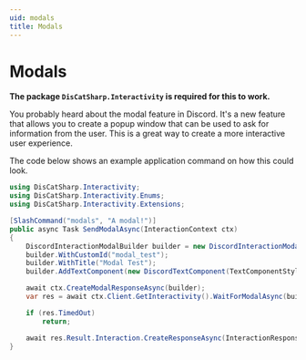 ```yaml
---
uid: modals
title: Modals
---
```


# Modals

**The package `DisCatSharp.Interactivity` is required for this to work.**

You probably heard about the modal feature in Discord. It's a new feature that allows you to create a popup window that can be used to ask for information from the user. This is a great way to create a more interactive user experience.

The code below shows an example application command on how this could look.

```cs
using DisCatSharp.Interactivity;
using DisCatSharp.Interactivity.Enums;
using DisCatSharp.Interactivity.Extensions;
```

```cs
[SlashCommand("modals", "A modal!")]
public async Task SendModalAsync(InteractionContext ctx)
{
	DiscordInteractionModalBuilder builder = new DiscordInteractionModalBuilder();
	builder.WithCustomId("modal_test");
	builder.WithTitle("Modal Test");
	builder.AddTextComponent(new DiscordTextComponent(TextComponentStyle.Paragraph, label: "Some input", required: false)));

    await ctx.CreateModalResponseAsync(builder);
	var res = await ctx.Client.GetInteractivity().WaitForModalAsync(builder.CustomId, TimeSpan.FromMinutes(1));

	if (res.TimedOut)
		return;

	await res.Result.Interaction.CreateResponseAsync(InteractionResponseType.ChannelMessageWithSource, new DiscordWebhookBuilder().WithContent(res.Result.Interaction.Data.Components?.First()?.Value ?? "Nothing was submitted."));
}
```
